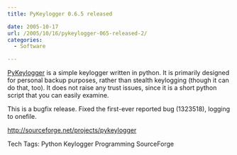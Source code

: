 ```yaml
---
title: PyKeylogger 0.6.5 released

date: 2005-10-17
url: /2005/10/16/pykeylogger-065-released-2/
categories:
  - Software

---
```

[PyKeylogger][1] is a simple keylogger written in python. It is primarily designed for personal backup purposes, rather than stealth keylogging (though it can do that, too). It does not raise any trust issues, since it is a short python script that you can easily examine.

This is a bugfix release. Fixed the first-ever reported bug (1323518), logging to onefile.

<http://sourceforge.net/projects/pykeylogger>

<div>
  Tech Tags: Python Keylogger Programming SourceForge
</div>

 [1]: http://sourceforge.net/projects/pykeylogger